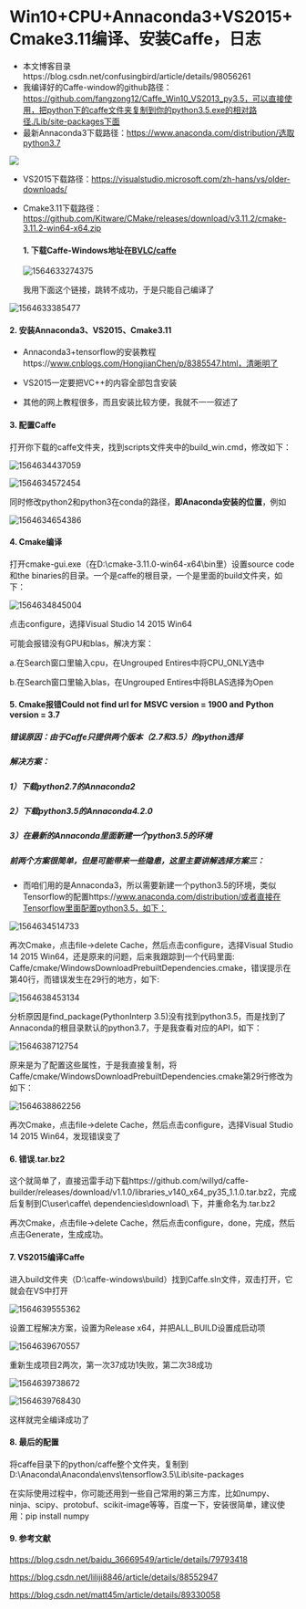 # Win10+CPU+Annaconda3+VS2015+Cmake3.11编译、安装Caffe，日志

- 本文博客目录https://blog.csdn.net/confusingbird/article/details/98056261
- 我编译好的Caffe-window的github路径：https://github.com/fangzong12/Caffe_Win10_VS2013_py3.5，可以直接使用，把python下的caffe文件夹复制到你的python3.5.exe的相对路径./Lib/site-packages下面
- 最新Annaconda3下载路径：https://www.anaconda.com/distribution/选取python3.7

![](D:\WorkDiary\Caffe配置\Annaconda3下载.jpg)

- VS2015下载路径：https://visualstudio.microsoft.com/zh-hans/vs/older-downloads/

- Cmake3.11下载路径：https://github.com/Kitware/CMake/releases/download/v3.11.2/cmake-3.11.2-win64-x64.zip

  

  #### 1. 下载Caffe-Windows地址在[BVLC/caffe](https://github.com/BVLC/caffe/tree/windows)

  ![1564633274375](D:\WorkDiary\Caffe配置\Caffe_Windows下载.png)

  

   我用下面这个链接，跳转不成功，于是只能自己编译了

![1564633385477](D:\WorkDiary\Caffe配置\Caffe_release_link.png)

#### 2. 安装Annaconda3、VS2015、Cmake3.11

- Annaconda3+tensorflow的安装教程https://www.cnblogs.com/HongjianChen/p/8385547.html，清晰明了

- VS2015一定要把VC++的内容全部包含安装
- 其他的网上教程很多，而且安装比较方便，我就不一一叙述了



#### 3. 配置Caffe

打开你下载的caffe文件夹，找到scripts文件夹中的build_win.cmd，修改如下：

![1564634437059](D:\WorkDiary\Caffe配置\Caffe_Script_build_win_cmd.png)

![1564634572454](D:\WorkDiary\Caffe配置\Caffe_Script_build_win_cmd2.png)

同时修改python2和python3在conda的路径，**即Anaconda安装的位置**，例如

![1564634654386](D:\WorkDiary\Caffe配置\Caffe_Script_build_win_cmd3.png)

#### 4. Cmake编译

打开cmake-gui.exe（在D:\cmake-3.11.0-win64-x64\bin里）设置source code和the binaries的目录。一个是caffe的根目录，一个是里面的build文件夹，如下：

![1564634845004](D:\WorkDiary\Caffe配置\Cmake_编译.png)

点击configure，选择Visual Studio 14 2015 Win64

可能会报错没有GPU和blas，解决方案：

   a.在Search窗口里输入cpu，在Ungrouped Entires中将CPU_ONLY选中

   b.在Search窗口里输入blas，在Ungrouped Entires中将BLAS选择为Open

#### 5. Cmake报错Could not find url for MSVC version = 1900 and Python version = 3.7

##### 错误原因：由于Caffe只提供两个版本（2.7和3.5）的python选择

##### 解决方案：

##### 1）下载python2.7的Annaconda2

##### 2）下载python3.5的Annaconda4.2.0

##### 3）在最新的Annaconda里面新建一个python3.5的环境



##### 前两个方案很简单，但是可能带来一些隐患，这里主要讲解选择方案三：

- 而咱们用的是Annaconda3，所以需要新建一个python3.5的环境，类似Tensorflow的配置https://www.anaconda.com/distribution/或者直接在Tensorflow里面配置python3.5，如下：

![1564634514733](D:\WorkDiary\Caffe配置\Annaconda3_python3.5.png)



再次Cmake，点击file->delete Cache，然后点击configure，选择Visual Studio 14 2015 Win64，还是原来的问题，后来我跟踪到一个代码里面:                                                                            Caffe/cmake/WindowsDownloadPrebuiltDependencies.cmake，错误提示在第40行，而错误发生在29行的地方，如下:

![1564638453134](D:\WorkDiary\Caffe配置\Caffe_cmake_WindowsDoloadPre.png)

分析原因是find_package(PythonInterp 3.5)没有找到python3.5，而是找到了Annaconda的根目录默认的python3.7，于是我查看对应的API，如下：

![1564638712754](D:\WorkDiary\Caffe配置\FindPthonInterp_API.png)

原来是为了配置这些属性，于是我直接复制，将Caffe/cmake/WindowsDownloadPrebuiltDependencies.cmake第29行修改为如下：

![1564638862256](D:\WorkDiary\Caffe配置\Caffe_cmake_WindowsDoloadPre2.png)

再次Cmake，点击file->delete Cache，然后点击configure，选择Visual Studio 14 2015 Win64，发现错误变了

#### 6. 错误.tar.bz2

这个就简单了，直接迅雷手动下载https://github.com/willyd/caffe-builder/releases/download/v1.1.0/libraries_v140_x64_py35_1.1.0.tar.bz2，完成后复制到C\user\caffe\ dependencies\download\ 下，并重命名为.tar.bz2

再次Cmake，点击file->delete Cache，然后点击configure，done，完成，然后点击Generate，生成成功。

#### 7. VS2015编译Caffe

进入build文件夹（D:\caffe-windows\build）找到Caffe.sln文件，双击打开，它就会在VS中打开

![1564639555362](D:\WorkDiary\Caffe配置\VS2015_Caffe_0.png)

设置工程解决方案，设置为Release x64，并把ALL_BUILD设置成启动项

![1564639670557](D:\WorkDiary\Caffe配置\VS2015_Caffe_2.png)

重新生成项目2两次，第一次37成功1失败，第二次38成功

![1564639738672](D:\WorkDiary\Caffe配置\VS2015_Caffe_3.png)

![1564639768430](D:\WorkDiary\Caffe配置\VS2015_Caffe_4.png)

这样就完全编译成功了

#### 8. 最后的配置

将caffe目录下的python/caffe整个文件夹，复制到D:\Anaconda\Anaconda\envs\tensorflow3.5\Lib\site-packages

在实际使用过程中，你可能还用到一些自己常用的第三方库，比如numpy、ninja、scipy、protobuf、scikit-image等等，百度一下，安装很简单，建议使用：pip install numpy

#### 9. 参考文献

https://blog.csdn.net/baidu_36669549/article/details/79793418

https://blog.csdn.net/liliji8846/article/details/88552947

https://blog.csdn.net/matt45m/article/details/89330058